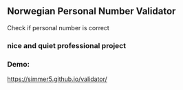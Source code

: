 ## Norwegian Personal Number Validator

Check if personal number is correct

### nice and quiet professional project

### Demo:

https://simmer5.github.io/validator/
